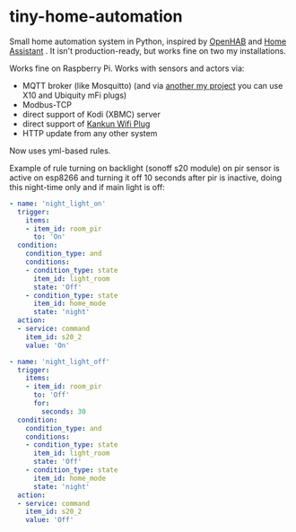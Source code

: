 # tiny-home-automation
Small home automation system in Python, inspired by [OpenHAB](http://www.openhab.org/) and  [Home Assistant](https://www.home-assistant.io/)
. It isn't production-ready, but works fine on two my installations.

Works fine on Raspberry Pi. Works with sensors and actors via:
* MQTT broker (like Mosquitto) (and via [another my project](https://github.com/kdudkov/x10_mqtt) you can use X10 and Ubiquity mFi plugs)
* Modbus-TCP
* direct support of Kodi (XBMC) server
* direct support of [Kankun Wifi Plug](https://plus.google.com/communities/115308608951565782559)
* HTTP update from any other system

Now uses yml-based rules.

Example of rule turning on backlight (sonoff s20 module) on pir sensor is active on esp8266 and turning it off 10 seconds
after pir is inactive, doing this night-time only and if main light is off:

```yml
- name: 'night_light_on'
  trigger:
    items:
    - item_id: room_pir
      to: 'On'
  condition:
    condition_type: and
    conditions:
    - condition_type: state
      item_id: light_room
      state: 'Off'
    - condition_type: state
      item_id: home_mode
      state: 'night'
  action:
  - service: command
    item_id: s20_2
    value: 'On'

- name: 'night_light_off'
  trigger:
    items:
    - item_id: room_pir
      to: 'Off'
      for:
        seconds: 30
  condition:
    condition_type: and
    conditions:
    - condition_type: state
      item_id: light_room
      state: 'Off'
    - condition_type: state
      item_id: home_mode
      state: 'night'
  action:
  - service: command
    item_id: s20_2
    value: 'Off'
```